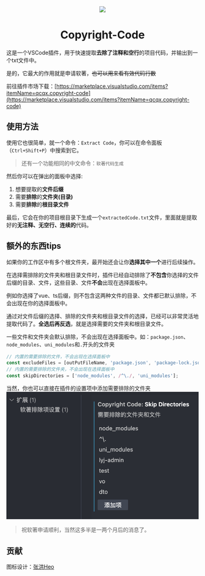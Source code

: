 <div align="center">
<!-- Logo -->
<img width="100px" src="https://bu.dusays.com/2024/01/19/65a9ef6a40f0a.png">
<!-- 名称 -->
<h1>Copyright-Code</h1>
</div>

这是一个VSCode插件，用于快速提取**去除了注释和空行**的项目代码，并输出到一个txt文件中。

是的，它最大的作用就是申请软著，~~也可以用来看有效代码行数~~

前往插件市场下载：[https://marketplace.visualstudio.com/items?itemName=qcqx.copyright-code](https://marketplace.visualstudio.com/items?itemName=qcqx.copyright-code)

## 使用方法
使用它也很简单，就一个命令：`Extract Code`，你可以在命令面板（`Ctrl+Shift+P`）中搜索到它。

> 还有一个功能相同的中文命令：`软著代码生成`

然后你可以在弹出的面板中选择:
1. 想要提取的**文件后缀**
2. 需要**排除**的**文件夹(目录)**
3. 需要**排除**的**根目录文件**

最后，它会在你的项目根目录下生成一个`extractedCode.txt`文件，里面就是提取好的**无注释、无空行、连续的**代码。

## 额外的东西tips
如果你的工作区中有多个根文件夹，最开始还会让你**选择其中一个**进行后续操作。

在选择需排除的文件夹和根目录文件时，插件已经自动排除了**不包含**你选择的文件后缀的目录、文件，这些目录、文件**不会**出现在选择面板中。

例如你选择了vue、ts后缀，则不包含这两种文件的目录、文件都已默认排除，不会出现在你的选择面板中。

通过对文件后缀的选择、排除的文件夹和根目录文件的选择，已经可以非常灵活地提取代码了。**全选后再反选**，就是选择需要的文件夹和根目录文件。

一些文件和文件夹会默认排除，不会出现在选择面板中。如：`package.json`、`node_modules`、`uni_modules`和`.`开头的文件夹

```js 内置默认排除
// 内置的需要排除的文件，不会出现在选择面板中
const excludeFiles = [outPutFileName, 'package.json', 'package-lock.json', 'pnpm-lock.yaml', 'yarn.lock'];
// 内置的需要排除的文件夹，不会出现在选择面板中
const skipDirectories = ['node_modules', /^\./, 'uni_modules'];
```

当然，你也可以直接在插件的设置项中添加需要排除的文件夹
![alt text](image.png)

> 祝软著申请顺利，当然这多半是一两个月后的消息了。

## 贡献

图标设计：[张洪Heo](https://github.com/zhheo)


